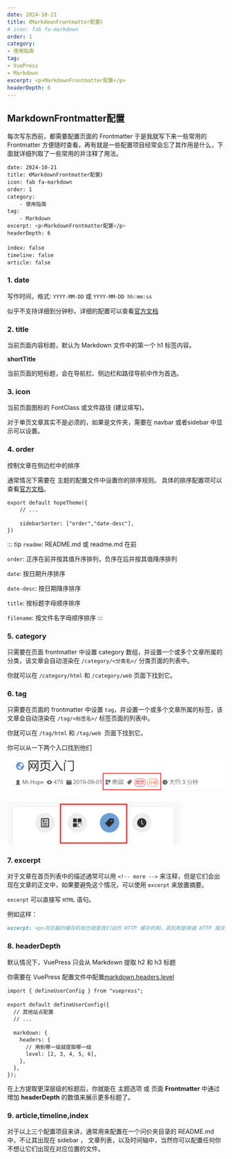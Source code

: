 ```yaml
---
date: 2024-10-21
title: 《MarkdownFrontmatter配置》
# icon: fab fa-markdown
order: 1
category:
- 使用指南
tag:
- VuePress
- Markdown
excerpt: <p>MarkdownFrontmatter配置</p>
headerDepth: 6
---
```


## MarkdownFrontmatter配置
每次写东西前，都需要配置页面的 Frontmatter 于是我就写下来一些常用的 Frontmatter 方便随时查看，再有就是一些配置项目经常会忘了其作用是什么，下面就详细列取了一些常用的并注释了用法。
```bash
date: 2024-10-21
title: 《MarkdownFrontmatter配置》
icon: fab fa-markdown
order: 1
category:
    - 使用指南
tag:
    - Markdown
excerpt: <p>MarkdownFrontmatter配置</p>
headerDepth: 6

index: false
timeline: false
article: false
```

### 1. date
写作时间，格式: `YYYY-MM-DD` 或 `YYYY-MM-DD hh:mm:ss`

似乎不支持详细到分钟秒。详细的配置可以查看[官方文档](https://theme-hope.vuejs.press/zh/guide/feature/page-info.html#%E5%86%99%E4%BD%9C%E6%97%A5%E6%9C%9F)

### 2. title
当前页面内容标题，默认为 Markdown 文件中的第一个 h1 标签内容。

**shortTitle**

当前页面的短标题，会在导航栏、侧边栏和路径导航中作为首选。

### 3. icon
当前页面图标的 FontClass 或文件路径 (建议填写)。

对于单页文章其实不是必须的，如果是文件夹，需要在 navbar 或者sidebar 中显示可以设置。

### 4. order
控制文章在侧边栏中的排序

通常情况下需要在 主题的配置文件中设置你的排序规则。
具体的排序配置项可以查看[官方文档](https://theme-hope.vuejs.press/zh/guide/layout/sidebar.html#%E8%BF%9B%E9%98%B6%E6%8E%A7%E5%88%B6)。
```ts{4}
export default hopeTheme({
    // ...

    sidebarSorter: ["order","date-desc"],
})
```
::: tip
`readme`: README.md 或 readme.md 在前

`order`: 正序在前并按其值升序排列，负序在后并按其值降序排列

`date`: 按日期升序排序

`date-desc`: 按日期降序排序

`title`: 按标题字母顺序排序

`filename`: 按文件名字母顺序排序
:::

### 5. category
只需要在页面 frontmatter 中设置 category 数组，并设置一个或多个文章所属的分类，该文章会自动渲染在 `/category/<分类名>/` 分类页面的列表中。

你就可以在 `/category/html` 和 `/category/web` 页面下找到它。
### 6. tag
只需要在页面的 frontmatter 中设置 `tag`，并设置一个或多个文章所属的标签，该文章会自动渲染在 `/tag/<标签名>/` 标签页面的列表中。

你就可以在 `/tag/html` 和 `/tag/web `页面下找到它。

你可以从一下两个入口找到他们

![category/tag](./images/image.png)

![category/tag](./images/images1.png)

### 7. excerpt
对于文章在首页列表中的描述通常可以用 `<!-- more -->` 来注释，但是它们会出现在文章的正文中，如果要避免这个情况，可以使用 `excerpt` 来放置摘要。

`excerpt`  可以直接写 `HTML` 语句。

例如这样：
```md
excerpt: <p>浏览器的缓存机制也就是我们说的 HTTP 缓存机制，其机制是根据 HTTP 报文的缓存标识进行的。 </p><p>在前端开发中，我们追求性能和用户体验。对于一个网站，查看性能最简单的方式就是打开网站的速度。 </p>
```
### 8. headerDepth
默认情况下，VuePress 只会从 Markdown 提取 h2 和 h3 标题

你需要在 VuePress 配置文件中配置[markdown.headers.level](https://vuejs.press/zh/reference/config.html#markdown-frontmatter)
```ts{7-12} title=".vuepress/config.ts"
import { defineUserConfig } from "vuepress";

export default defineUserConfig({
  // 其他站点配置
  // ...

  markdown: {
    headers: {
      // 用到哪一级就提取哪一级
      level: [2, 3, 4, 5, 6],
    },
  },
});
```
在上方提取更深层级的标题后，你就能在 主题选项 或 页面 **Frontmatter** 中通过增加 **headerDepth** 的数值来展示更多标题了。

### 9. article,timeline,index

对于以上三个配置项目来讲，通常用来配置在一个问价夹目录的 README.md 中，不让其出现在 sidebar ， 文章列表，以及时间轴中，当然你可以配置任何你不想让它们出现在对应位置的文件。